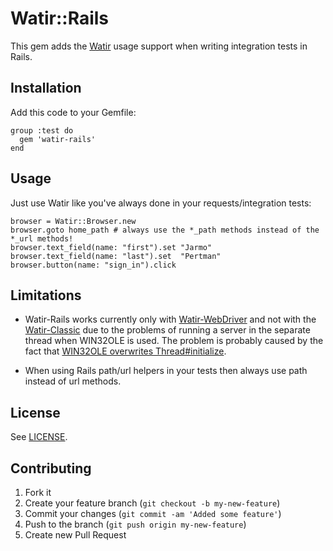 # Watir::Rails

This gem adds the [Watir](http://github.com/watir/watir) usage support when writing integration tests in Rails.

## Installation

Add this code to your Gemfile:

    group :test do
      gem 'watir-rails'
    end

## Usage

Just use Watir like you've always done in your requests/integration tests:

    browser = Watir::Browser.new
    browser.goto home_path # always use the *_path methods instead of the *_url methods!
    browser.text_field(name: "first").set "Jarmo"
    browser.text_field(name: "last").set  "Pertman"
    browser.button(name: "sign_in").click

## Limitations

* Watir-Rails works currently only with [Watir-WebDriver](http://github.com/watir/watir-webdriver) and not with
the [Watir-Classic](http://github.com/watir/watir-classic) due to the problems of running a server
in the separate thread when WIN32OLE is used.
The problem is probably caused by the fact that [WIN32OLE overwrites Thread#initialize](https://github.com/ruby/ruby/blob/trunk/test/ruby/test_thread.rb#L607).

* When using Rails path/url helpers in your tests then always use path instead of url methods.

## License

See [LICENSE](https://github.com/watir/watir-rails/blob/master/LICENSE).

## Contributing

1. Fork it
2. Create your feature branch (`git checkout -b my-new-feature`)
3. Commit your changes (`git commit -am 'Added some feature'`)
4. Push to the branch (`git push origin my-new-feature`)
5. Create new Pull Request
